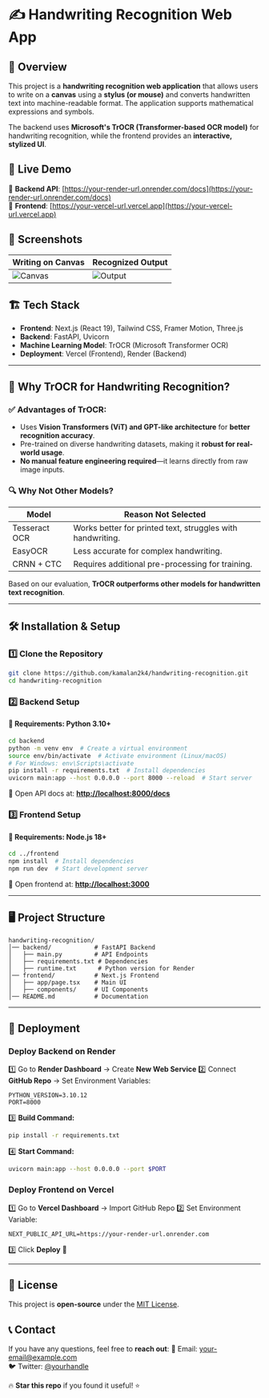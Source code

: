 # ✍️ Handwriting Recognition Web App

## 📌 Overview
This project is a **handwriting recognition web application** that allows users to write on a **canvas** using a **stylus (or mouse)** and converts handwritten text into machine-readable format. The application supports mathematical expressions and symbols.

The backend uses **Microsoft's TrOCR (Transformer-based OCR model)** for handwriting recognition, while the frontend provides an **interactive, stylized UI**.

## 🚀 Live Demo
🔗 **Backend API**: [https://your-render-url.onrender.com/docs](https://your-render-url.onrender.com/docs)  
🔗 **Frontend**: [https://your-vercel-url.vercel.app](https://your-vercel-url.vercel.app)

## 📸 Screenshots
| Writing on Canvas | Recognized Output |
|------------------|------------------|
| ![Canvas](./screenshots/canvas.png) | ![Output](./screenshots/output.png) |

## 🏗️ Tech Stack
- **Frontend**: Next.js (React 19), Tailwind CSS, Framer Motion, Three.js
- **Backend**: FastAPI, Uvicorn
- **Machine Learning Model**: TrOCR (Microsoft Transformer OCR)
- **Deployment**: Vercel (Frontend), Render (Backend)

---

## 🧠 **Why TrOCR for Handwriting Recognition?**
### ✅ **Advantages of TrOCR:**
- Uses **Vision Transformers (ViT) and GPT-like architecture** for **better recognition accuracy**.
- Pre-trained on diverse handwriting datasets, making it **robust for real-world usage**.
- **No manual feature engineering required**—it learns directly from raw image inputs.

### 🔍 **Why Not Other Models?**
| Model | Reason Not Selected |
|--------|-------------------|
| Tesseract OCR | Works better for printed text, struggles with handwriting. |
| EasyOCR | Less accurate for complex handwriting. |
| CRNN + CTC | Requires additional pre-processing for training. |

Based on our evaluation, **TrOCR outperforms other models for handwritten text recognition**.

---

## 🛠️ **Installation & Setup**
### **1️⃣ Clone the Repository**
```bash
git clone https://github.com/kamalan2k4/handwriting-recognition.git
cd handwriting-recognition
```

### **2️⃣ Backend Setup**
#### 📌 **Requirements:** Python 3.10+
```bash
cd backend
python -m venv env  # Create a virtual environment
source env/bin/activate  # Activate environment (Linux/macOS)
# For Windows: env\Scripts\activate
pip install -r requirements.txt  # Install dependencies
uvicorn main:app --host 0.0.0.0 --port 8000 --reload  # Start server
```
🔗 Open API docs at: **[http://localhost:8000/docs](http://localhost:8000/docs)**

### **3️⃣ Frontend Setup**
#### 📌 **Requirements:** Node.js 18+
```bash
cd ../frontend
npm install  # Install dependencies
npm run dev  # Start development server
```
🔗 Open frontend at: **[http://localhost:3000](http://localhost:3000)**

---

## 🖥️ **Project Structure**
```
handwriting-recognition/
│── backend/            # FastAPI Backend
│   ├── main.py         # API Endpoints
│   ├── requirements.txt # Dependencies
│   ├── runtime.txt      # Python version for Render
│── frontend/           # Next.js Frontend
│   ├── app/page.tsx    # Main UI
│   ├── components/     # UI Components
│── README.md           # Documentation
```

---

## 🚀 **Deployment**
### **Deploy Backend on Render**
1️⃣ Go to **Render Dashboard** → Create **New Web Service**
2️⃣ Connect **GitHub Repo** → Set Environment Variables:
   ```
   PYTHON_VERSION=3.10.12
   PORT=8000
   ```
3️⃣ **Build Command:**
   ```bash
   pip install -r requirements.txt
   ```
4️⃣ **Start Command:**
   ```bash
   uvicorn main:app --host 0.0.0.0 --port $PORT
   ```

### **Deploy Frontend on Vercel**
1️⃣ Go to **Vercel Dashboard** → Import GitHub Repo
2️⃣ Set Environment Variable:
   ```
   NEXT_PUBLIC_API_URL=https://your-render-url.onrender.com
   ```
3️⃣ Click **Deploy** 🚀

---

## 📜 **License**
This project is **open-source** under the [MIT License](LICENSE).

## 📞 **Contact**
If you have any questions, feel free to **reach out**:
📧 Email: [your-email@example.com](mailto:your-email@example.com)  
🐦 Twitter: [@yourhandle](https://twitter.com/yourhandle)  

🔥 **Star this repo** if you found it useful! ⭐

